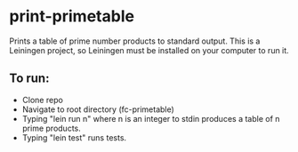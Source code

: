 # print-primetable
Prints a table of prime number products to standard output.
This is a Leiningen project, so Leiningen must be installed on your computer to run it.

## To run:
- Clone repo
- Navigate to root directory (fc-primetable)
- Typing "lein run n" where n is an integer to stdin produces a table of n prime products.
- Typing "lein test" runs tests.
